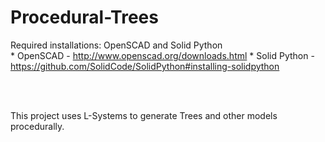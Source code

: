 # Procedural-Trees

Required installations: OpenSCAD and Solid Python <br> 
	* OpenSCAD - http://www.openscad.org/downloads.html
	* Solid Python - https://github.com/SolidCode/SolidPython#installing-solidpython

<br><br>

This project uses L-Systems to generate Trees and other models procedurally. 
